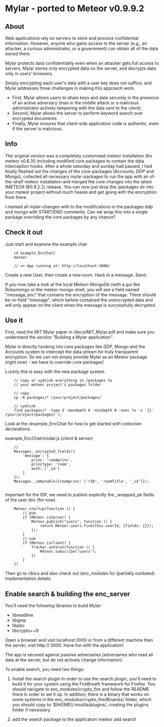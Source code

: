 # Mylar - ported to Meteor v0.9.9.2

## About
Web applications rely on servers to store and process confidential information. However, anyone who gains access to the server (e.g., an attacker, a curious administrator, or a government) can obtain all of the data stored there.

Mylar protects data confidentiality even when an attacker gets full access to servers. Mylar stores only encrypted data on the server, and decrypts data only in users' browsers.

Simply encrypting each user's data with a user key does not suffice, and Mylar addresses three challenges in making this approach work.

- First, Mylar allows users to share keys and data securely in the presence of an active adversary (man in the middle attack or a malicious administrator actively tampering with the data sent to the client)
- Second, Mylar allows the server to perform keyword search over encrypted documents
- Finally, Mylar ensures that client-side application code is authentic, even if the server is malicious.


## Info

The original version was a completely customised meteor installation (for meteor v0.6.3!) including modified core packages to contain the data interception hooks. After a whole saturday and sunday had passed, I had finally fleshed out the changes of the core-packages (Accounts, DDP and Mongo), collected all necessary mylar-packages to run the app with an of-the-shelf meteor installation and merged the core changes into the latest (METEOR @0.9.2.2) release. 
You can now just drop the /packages dir into your meteor project without much hassle and get going with the encryption from there. 

I marked all mylar-changes with to the modifications in the packages ddp and mongo with START/END comments. Can we wrap this into a single package overriding the core packages by any chance?

## Check it out

Just start and examine the example chat
````
    cd example_EncChat/
    meteor

    // => App running at: http://localhost:3000/
````
Create a new User, then create a new room. Hack in a message. Send.

If you now take a look at the local Meteor-MongoDb (with a gui like Robomongo or the meteor mongo-shell, you will see a field named "message_enc" that contains the encryption of the message.
There should be no field "message", which before contained the unencrypted data and will only appear on the client when the message is successfully decrypted.


## Use it

First, read the MIT Mylar paper in /docs/MIT_Mylar.pdf and make sure you understand the section "Building a Mylar application".

Mylar is directly hooking into core packages like DDP, Mongo and the Accounts system to intercept the data stream for truly transparent encryption.
So we can not simply provide Mylar as an Meteor package (right now) - we have to override core packages!

Luckily this is easy with the new package system.

````
    // copy or symlink everything in /packages to
    // your meteor project's packages folder

    // copy
    cp -R packages/* /your/project/packages/

    // symlink
    find packages/* -type d -maxdepth 0 -mindepth 0 -exec ln -s '{}' /your/project/packages/ \;

````


Look at the /example_EncChat for how to get started with collection declarations.

example_EncChat/model.js (client & server)
````
    //
    Messages._encrypted_fields({
        'message': {
            princ: 'roomprinc',
            princtype: 'room',
            auth: ['_id']
        }
    });
    Messages._immutable({roomprinc: ['rID', 'roomTitle', '_id']});


````

important for the IDP, we need to publish explicitly the _wrapped_pk fields of the user doc (for now)
````
    Meteor.startup(function () {
        // pub
        if (Meteor.isServer) {
            Meteor.publish("users", function () {
                return Meteor.users.find(this.userId, {fields: {}});
            });
        }
        // sub
        if (Meteor.isClient) {
            Tracker.autorun(function () {
                Meteor.subscribe("users");
            })
        }
    })
````

Then go to /docs and also check out /enc_modules for (partially outdated) implementation details.



## Enable search & building the enc_server
You'll need the following libraries to build Mylar:

- libreadline
- libgmp
- libpbc
- libcrypto++9


Open a browser and visit localhost:3000 or from a different machine than the server, visit http://<machine-ip>:3000. Have fun with the application!

The app is secured against passive adversaries (adversaries who read all data at the server, but do not actively change information).


To enable search, you need two things:

1. Install the search plugin
In order to use the search plugin, you'll need to build it for your system using the FireBreath framework for Firefox.
You should navigate to enc_modules/crypto_fire and follow the README there in order to set it up.
In addition, there is a binary that works on some systems in the enc_modules/crypto_fire/Binaries/ folder, which you should copy to:
$(HOME)/.mozilla/plugins/, creating the plugins folder if necessary.

2. add the search package to the application
meteor add search




